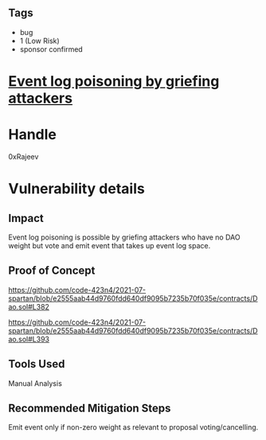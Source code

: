 ## Tags

- bug
- 1 (Low Risk)
- sponsor confirmed

# [Event log poisoning by griefing attackers](https://github.com/code-423n4/2021-07-spartan-findings/issues/104) 

# Handle

0xRajeev


# Vulnerability details

## Impact

Event log poisoning is possible by griefing attackers who have no DAO weight but vote and emit event that takes up event log space.

## Proof of Concept

https://github.com/code-423n4/2021-07-spartan/blob/e2555aab44d9760fdd640df9095b7235b70f035e/contracts/Dao.sol#L382

https://github.com/code-423n4/2021-07-spartan/blob/e2555aab44d9760fdd640df9095b7235b70f035e/contracts/Dao.sol#L393


## Tools Used

Manual Analysis

## Recommended Mitigation Steps

Emit event only if non-zero weight as relevant to proposal voting/cancelling.

